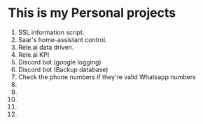 # This is my Personal projects

1. SSL information script.
2. Saar's home-assistant control.
3. Rele.ai data driven.
4. Rele.ai KPI
5. Discord bot (google logging)
6. Discord bot (Backup database)
7. Check the phone numbers if they're valid Whatsapp numbers
8.
9.
10.
11.
12.
